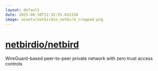 ```yaml
---
layout: default
date: 2025-06-30T22:32:55.632156
image: assets/netbirdio_netbird_cropped.png
---
```


# [netbirdio/netbird](https://github.com/netbirdio/netbird)

WireGuard-based peer-to-peer private network with zero trust access controls
